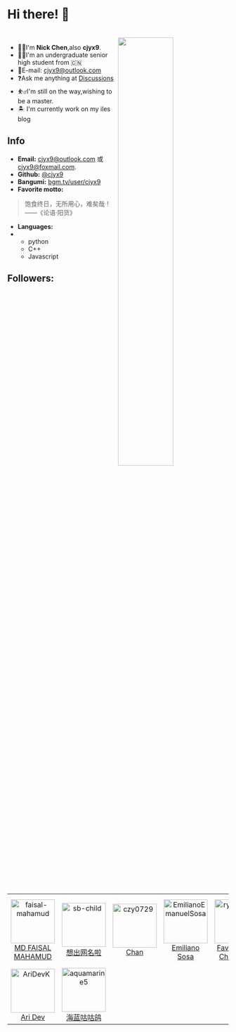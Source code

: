 # Hi there! 👋
<br>
<picture>
    <source media="(prefers-color-scheme: dark)" srcset="https://github-readme-stats.vercel.app/api?username=nick-cjyx9&theme=dark&show_icons=true">
    <img align="right" width="50%" src="https://github-readme-stats.vercel.app/api?username=nick-cjyx9&show_icons=true">
</picture> 

- 👨‍🦯I'm **Nick Chen**,also **cjyx9**.
- 🧑‍🎓I'm an undergraduate senior high student from 🇨🇳
- 📧E-mail: cjyx9@outlook.com
- ❓Ask me anything at [Discussions](https://github.com/nick-cjyx9/nick-cjyx9/discussions)
- ⛹️‍♂️I'm still on the way,wishing to be a master.
- 🏝 I'm currently work on my iles blog 

## Info
- **Email:** <cjyx9@outlook.com> 或 <cjyx9@foxmail.com>.
- **Github:** [@cjyx9](https://github.com/nick-cjyx9)
- **Bangumi:** [bgm.tv/user/cjyx9](https://bgm.tv/user/cjyx9)
- **Favorite motto:** 
> 饱食终日，无所用心，难矣哉！——《论语·阳货》
- **Languages:**
- - python
  - C++
  - Javascript
## Followers:
<!--START_SECTION:top-followers-->
<table>
  <tr>
    <td align="center">
      <a href="https://github.com/faisal-mahamud">
        <img src="https://avatars2.githubusercontent.com/u/122094919" width="100px;" alt="faisal-mahamud"/>
      </a>
      <br />
      <a href="https://github.com/faisal-mahamud">MD FAISAL MAHAMUD</a>
    </td>
    <td align="center">
      <a href="https://github.com/sb-child">
        <img src="https://avatars2.githubusercontent.com/u/55868015" width="100px;" alt="sb-child"/>
      </a>
      <br />
      <a href="https://github.com/sb-child">想出网名啦</a>
    </td>
    <td align="center">
      <a href="https://github.com/czy0729">
        <img src="https://avatars2.githubusercontent.com/u/13514316" width="100px;" alt="czy0729"/>
      </a>
      <br />
      <a href="https://github.com/czy0729">Chan</a>
    </td>
    <td align="center">
      <a href="https://github.com/EmilianoEmanuelSosa">
        <img src="https://avatars2.githubusercontent.com/u/127326797" width="100px;" alt="EmilianoEmanuelSosa"/>
      </a>
      <br />
      <a href="https://github.com/EmilianoEmanuelSosa">Emiliano Sosa</a>
    </td>
    <td align="center">
      <a href="https://github.com/ryanfavour4">
        <img src="https://avatars2.githubusercontent.com/u/87520763" width="100px;" alt="ryanfavour4"/>
      </a>
      <br />
      <a href="https://github.com/ryanfavour4">Favour ryan Chukwuka</a>
    </td>
    <td align="center">
      <a href="https://github.com/hglong16">
        <img src="https://avatars2.githubusercontent.com/u/83296144" width="100px;" alt="hglong16"/>
      </a>
      <br />
      <a href="https://github.com/hglong16">Hoang Long</a>
    </td>
    <td align="center">
      <a href="https://github.com/sowodin">
        <img src="https://avatars2.githubusercontent.com/u/49458298" width="100px;" alt="sowodin"/>
      </a>
      <br />
      <a href="https://github.com/sowodin">Wendell Oliveira da Silva</a>
    </td>
  </tr>
  <tr>
    <td align="center">
      <a href="https://github.com/AriDevK">
        <img src="https://avatars2.githubusercontent.com/u/42656298" width="100px;" alt="AriDevK"/>
      </a>
      <br />
      <a href="https://github.com/AriDevK">Ari Dev</a>
    </td>
    <td align="center">
      <a href="https://github.com/aquamarine5">
        <img src="https://avatars2.githubusercontent.com/u/50990424" width="100px;" alt="aquamarine5"/>
      </a>
      <br />
      <a href="https://github.com/aquamarine5">海蓝咕咕鸽</a>
    </td>
  </tr>
</table>
<!--END_SECTION:top-followers-->
